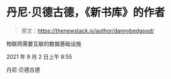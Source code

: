 # 丹尼·贝德古德，《新书库》的作者

> 原文：<https://thenewstack.io/author/dannybedgood/>

物联网需要互联的数据基础设施

2021 年 9 月 2 日上午 8:55

丹尼·贝德古德